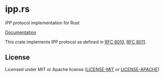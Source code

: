 # ipp.rs

IPP protocol implementation for Rust

[Documentation](https://docs.rs/ipp)

This crate implements IPP protocol as defined in [RFC 8010](https://tools.ietf.org/html/rfc8010), [RFC 8011](https://tools.ietf.org/html/rfc8011).

## License

Licensed under MIT or Apache license ([LICENSE-MIT](https://opensource.org/licenses/MIT) or [LICENSE-APACHE](https://opensource.org/licenses/Apache-2.0))

